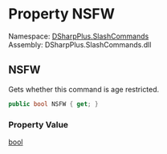 # Property NSFW

Namespace: [DSharpPlus.SlashCommands](DSharpPlus.SlashCommands.md)  
Assembly: DSharpPlus.SlashCommands.dll

## <a id="DSharpPlus_SlashCommands_ContextMenuAttribute_NSFW"></a>NSFW

Gets whether this command is age restricted.

```csharp
public bool NSFW { get; }
```

### Property Value

[bool](https://learn.microsoft.com/dotnet/api/system.boolean)

